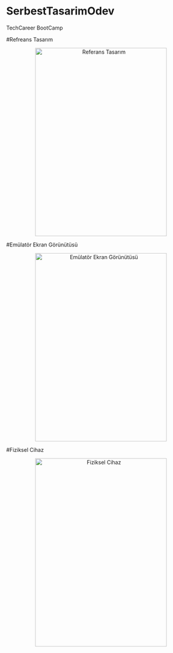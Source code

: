 # SerbestTasarimOdev
TechCareer BootCamp


#Refreans Tasarım
<p align="center">
  <img src="https://i.imgur.com/A8XG1xW.png" width="350" height="500" title="Referans Tasarım">
</p>

#Emülatör Ekran Görünütüsü
<p align="center">
  <img src="https://i.imgur.com/KH1QnIO.png" width="350" height="500" title="Emülatör Ekran Görünütüsü">
</p>

#Fiziksel Cihaz
<p align="center">
  <img src="https://i.imgur.com/lUTCnFJ.png" width="350" height="500" title="Fiziksel Cihaz">
</p>



